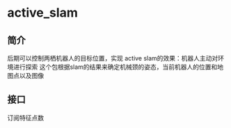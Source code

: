 # active_slam

## 简介
后期可以控制两栖机器人的目标位置，实现
active slam的效果：机器人主动对环境进行探索
这个包根据slam的结果来确定机械颈的姿态，当前机器人的位置和地图点以及图像

## 接口

订阅特征点数